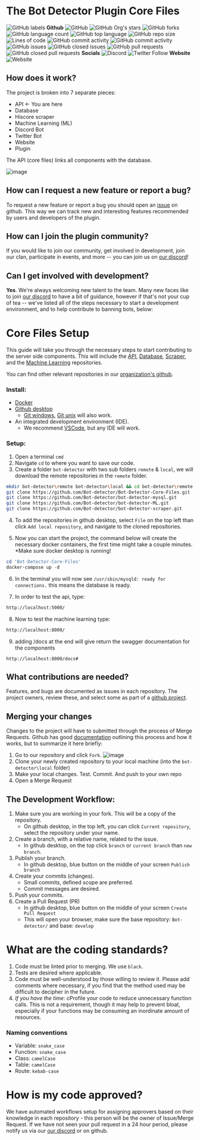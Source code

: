 # The Bot Detector Plugin Core Files
![GitHub labels](https://img.shields.io/github/labels/Bot-Detector/Bot-Detector-Core-Files/Help%20Wanted?color=%23&style=plastic)
**Github**
![GitHub](https://img.shields.io/github/license/Bot-Detector/Bot-Detector-Core-FIles) ![GitHub Org's stars](https://img.shields.io/github/stars/Bot-Detector?style=social) ![GitHub forks](https://img.shields.io/github/forks/Bot-Detector/Bot-Detector-Core-FIles?style=social)
![GitHub language count](https://img.shields.io/github/languages/count/Bot-Detector/Bot-Detector-Core-Files) ![GitHub top language](https://img.shields.io/github/languages/top/Bot-Detector/Bot-Detector-Core-Files) ![GitHub repo size](https://img.shields.io/github/repo-size/Bot-detector/Bot-Detector-Core-Files?style=plastic) ![Lines of code](https://img.shields.io/tokei/lines/github/Bot-detector/Bot-Detector-Core-Files?style=plastic)
![GitHub commit activity](https://img.shields.io/github/commit-activity/y/Bot-Detector/Bot-Detector-Core-Files?style=plastic) ![GitHub commit activity](https://img.shields.io/github/commit-activity/m/Bot-Detector/Bot-Detector-Core-Files?style=plastic)
![GitHub issues](https://img.shields.io/github/issues/Bot-Detector/Bot-Detector-Core-Files) ![GitHub closed issues](https://img.shields.io/github/issues-closed/Bot-Detector/Bot-Detector-Core-Files?color=%23)
 ![GitHub pull requests](https://img.shields.io/github/issues-pr/Bot-Detector/Bot-Detector-Core-Files) ![GitHub closed pull requests](https://img.shields.io/github/issues-pr-closed/Bot-Detector/Bot-Detector-Core-Files?color=%23)
**Socials**
![Discord](https://img.shields.io/discord/817916789668708384?label=discord&style=plastic)   ![Twitter Follow](https://img.shields.io/twitter/follow/osrsbotdetector?style=social)
**Website**
![Website](https://img.shields.io/website?down_color=lightgrey&down_message=down&up_color=green&up_message=up&url=https%3A%2F%2Fosrsbotdetector.com%2F)
    
## How does it work?
The project is broken into 7 separate pieces:
* API ← You are here
* Database
* Hiscore scraper
* Machine Learning (ML)
* Discord Bot
* Twitter Bot
* Website
* Plugin

The API (core files) links all components with the database.

<!-- https://drive.google.com/file/d/16IO84vE3rJWRclbZAnOIEdKAmx5xAi3I/view?usp=sharing -->
![image](https://user-images.githubusercontent.com/40169115/153727141-0e39c6fe-1fdb-42f4-8019-2552bd127751.png)

## How can I request a new feature or report a bug?
To request a new feature or report a bug you should open an [issue](https://github.com/orgs/Bot-detector/repositories) on github. This way we can track new and interesting features recommended by users and developers of the plugin.

## How can I join the plugin community?
If you would like to join our community, get involved in development, join our clan, participate in events, and more -- you can join us on [our discord](https://discord.gg/3AB58CRmYs)!

## Can I get involved with development?
**Yes**. We're always welcoming new talent to the team. Many new faces like to join [our discord](https://discord.gg/3AB58CRmYs) to have a bit of guidance, however if that's not your cup of tea -- we've listed all of the steps necessary to start a development environment, and to help contribute to banning bots, below:

# Core Files Setup

This guide will take you through the necessary steps to start contributing to the server side components. This will include the [API](https://github.com/Bot-detector/Bot-Detector-Core-Files), [Database](https://github.com/Bot-detector/Bot-Detector-Core-Files),  [Scraper](https://github.com/Bot-detector/bot-detector-scraper), and the [Machine Learning](https://github.com/Bot-detector/bot-detector-ML) repositories.

You can find other relevant repositories in our [organization's github](https://github.com/Bot-detector).

### Install:
* [Docker](https://docs.docker.com/get-docker/)
*  [Github desktop](https://desktop.github.com/)
    * [Git windows](https://gitforwindows.org),  [Git unix](https://git-scm.com/download/linux) will also work.
* An integrated development environment (IDE).
    * We recommend [VSCode](https://code.visualstudio.com), but any IDE will work.

### Setup:
1. Open a terminal `cmd`
2. Navigate `cd` to where you want to save our code.
3. Create a folder `bot-detector` with two sub folders `remote` & `local`, we will download the remote repositories in the `remote` folder.

```sh
mkdir bot-detector\remote bot-detector\local && cd bot-detector\remote
git clone https://github.com/Bot-detector/Bot-Detector-Core-Files.git
git clone https://github.com/Bot-detector/bot-detector-mysql.git
git clone https://github.com/Bot-detector/bot-detector-ML.git
git clone https://github.com/Bot-detector/bot-detector-scraper.git
```
4. To add the repositories in github desktop, select `File` on the top left than click `Add local repository`, and navigate to the cloned repositories.

5. Now you can start the project, the command below will create the necessary docker containers, the first time might take a couple minutes. *Make sure docker desktop is running!
```powershell
cd 'Bot-Detector-Core-Files'
docker-compose up -d
```

6. In the terminal you will now see `/usr/sbin/mysqld: ready for connections.` this means the database is ready.

7. In order to test the api, type: 
```sh
http://localhost:5000/
```
8. Now to test the machine learning type:
```sh
http://localhost:8000/
```
9. adding /docs at the end will give return the swagger documentation for the components
  
`http://localhost:8000/docs#`

## What contributions are needed?
Features, and bugs are documented as issues in each repository. The project owners, review these, and select some as part of a [github project](https://github.com/orgs/Bot-detector/projects). 

## Merging your changes 
Changes to the project will have to submitted through the process of Merge Requests.  Github has good [documentation](https://docs.github.com/en/get-started/quickstart/contributing-to-projects) outlining this process and how it works, but to summarize it here briefly:
1. Go to our repository and click `Fork`. ![image](https://user-images.githubusercontent.com/40169115/153728214-cd741e4e-b036-4d48-9f47-48c4dc9e99be.png)
2. Clone your newly created repository to your local machine (into the `bot-detector\local` folder)
3. Make your local changes. Test. Commit. And push to your own repo
4. Open a Merge Request

## The Development Workflow:
1. Make sure you are working in your fork. This will be a copy of the repository.
    - On github desktop, in the top left, you can click `Current repository`, select the repository under your name.
2. Create a branch, with a relative name, related to the issue.
    - In github desktop, on the top click `branch` or `current branch` than `new branch`.
3. Publish your branch.
    - In github desktop, blue button on the middle of your screen `Publish branch`
4. Create your commits (changes).
    - Small commits, defined scope are preferred.
    - Commit messages are desired.
5. Push your commits.
6. Create a Pull Request (PR)
    - In github desktop, blue button on the middle of your screen `Create Pull Request`
    - This will open your browser, make sure the base repository: `Bot-detector/` and base: `develop`

# What are the coding standards?

1. Code must be linted prior to merging. We use `black`.
2. Tests are desired where applicable.
3. Code must be well-understood by those willing to review it. Please add comments where necessary, if you find that the method used may be difficult to decipher in the future.
4. *If you have the time*:  cProfile your code to reduce unnecessary function calls. This is not a requirement, though it may help to prevent bloat, especially if your functions may be consuming an inordinate amount of resources.

### Naming conventions
- Variable: `snake_case`
- Function: `snake_case`
- Class: `camelCase`
- Table: `camelCase`
- Route: `kebab-case`

# How is my code approved?
We have automated workflows setup for assigning approvers based on their knowledge in each repository - this person will be the owner of Issue/Merge Request. If we have not seen your pull request in a 24 hour period, please notify us via our [our discord](https://discord.gg/3AB58CRmYs) or on github.
